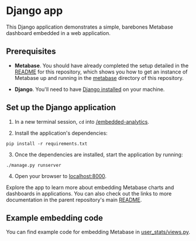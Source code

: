 # Django app

This Django application demonstrates a simple, barebones Metabase dashboard embedded in a web application.

## Prerequisites

- **Metabase**. You should have already completed the setup detailed in the [README](../README.md) for this repository, which shows you how to get an instance of Metabase up and running in the [metabase](../metabase) directory of this repository.

- **Django**. You'll need to have [Django installed](https://docs.djangoproject.com/en/3.0/topics/install/) on your machine.

## Set up the Django application

1. In a new terminal session, `cd` into [/embedded-analytics](/embedded-analytics).

2. Install the application's dependencies:

```shell
pip install -r requirements.txt
```

3. Once the dependencies are installed, start the application by running: 

```shell
./manage.py runserver
```

4. Open your browser to [localhost:8000](http://localhost:8000).

Explore the app to learn more about embedding Metabase charts and dashboards in applications. You can also check out the links to more documentation in the parent repository's main [README](../../README.md).

## Example embedding code

You can find example code for embedding Metabase in [user_stats/views.py](user_stats/views.py).
